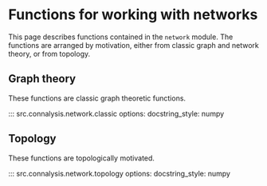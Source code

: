 # Functions for working with networks

This page describes functions contained in the `network` module. The functions are arranged by motivation, either from classic graph and network theory, or from topology.

## Graph theory

These functions are classic graph theoretic functions.

::: src.connalysis.network.classic
    options:
      docstring_style: numpy

## Topology

These functions are topologically motivated.

::: src.connalysis.network.topology
    options:
      docstring_style: numpy

